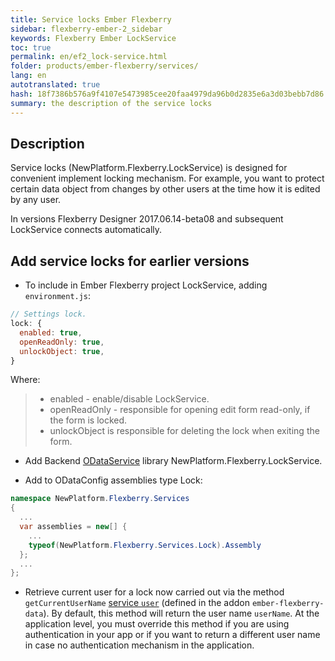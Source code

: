 ```yaml
---
title: Service locks Ember Flexberry
sidebar: flexberry-ember-2_sidebar
keywords: Flexberry Ember LockService
toc: true
permalink: en/ef2_lock-service.html
folder: products/ember-flexberry/services/
lang: en
autotranslated: true
hash: 18f7386b576a9f4107e5473985cee20faa4979da96b0d2835e6a3d03bebb7d86
summary: the description of the service locks
---
```


## Description

Service locks (NewPlatform.Flexberry.LockService) is designed for convenient implement locking mechanism. For example, you want to protect certain data object from changes by other users at the time how it is edited by any user.

In versions Flexberry Designer 2017.06.14-beta08 and subsequent LockService connects automatically.

## Add service locks for earlier versions

* To include in Ember Flexberry project LockService, adding `environment.js`:

```js
// Settings lock. 
lock: {
  enabled: true,
  openReadOnly: true,
  unlockObject: true,
}
```

Where:
> * enabled - enable/disable LockService.
> * openReadOnly - responsible for opening edit form read-only, if the form is locked.
> * unlockObject is responsible for deleting the lock when exiting the form.

* Add Backend [ODataService](fo_orm-odata-service.html) library NewPlatform.Flexberry.LockService.

* Add to ODataConfig assemblies type Lock:
```cs
namespace NewPlatform.Flexberry.Services
{
  ...
  var assemblies = new[] {
    ...
    typeof(NewPlatform.Flexberry.Services.Lock).Assembly
  };
  ...
};
```

* Retrieve current user for a lock now carried out via the method `getCurrentUserName` [service `user`](https://github.com/Flexberry/ember-flexberry-data/blob/develop/addon/services/user.js) (defined in the addon `ember-flexberry-data`). By default, this method will return the user name `userName`. At the application level, you must override this method if you are using authentication in your app or if you want to return a different user name in case no authentication mechanism in the application.




